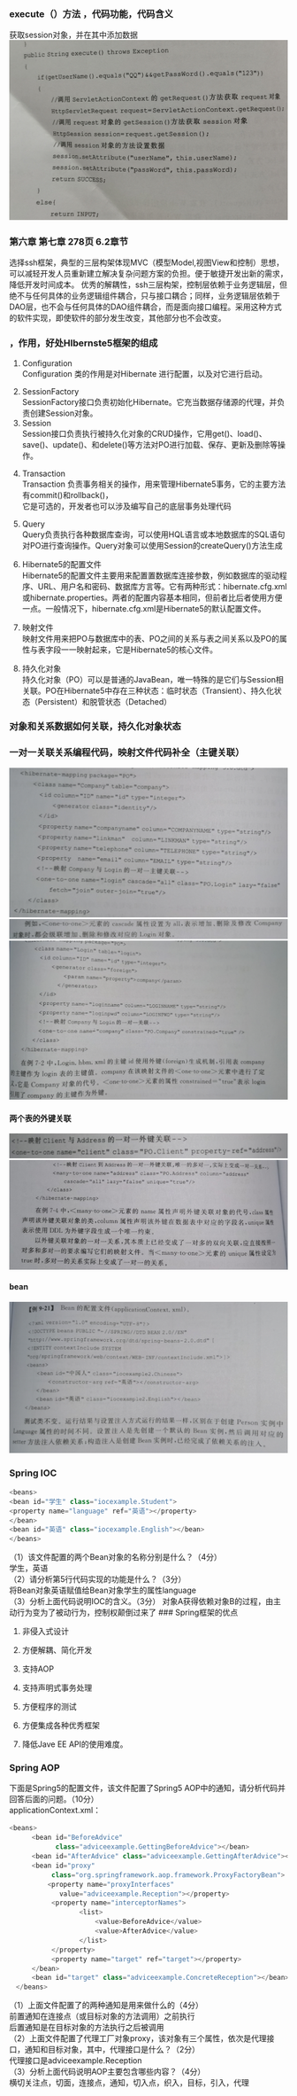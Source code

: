 ### execute（）方法 ，代码功能，代码含义
获取session对象，并在其中添加数据
![1](../img/1.jpg)
### 第六章  第七章  278页  6.2章节
选择ssh框架，典型的三层构架体现MVC（模型Model,视图View和控制）思想，可以减轻开发人员重新建立解决复杂问题方案的负担。便于敏捷开发出新的需求，降低开发时间成本。 优秀的解耦性，ssh三层构架，控制层依赖于业务逻辑层，但绝不与任何具体的业务逻辑组件耦合，只与接口耦合；同样，业务逻辑层依赖于DAO层，也不会与任何具体的DAO组件耦合，而是面向接口编程。采用这种方式的软件实现，即使软件的部分发生改变，其他部分也不会改变。

### ，作用，好处HIbernste5框架的组成
1. Configuration  
Configuration 类的作用是对Hibernate 进行配置，以及对它进行启动。  
<!-- 在Hibernate 的启动过程中，Configuration 类的实例首先定位映射文档的位置，读取这些配置，然后创建一个SessionFactory对象。 -->
2. SessionFactory   
SessionFactory接口负责初始化Hibernate。它充当数据存储源的代理，并负责创建Session对象。
3. Session  
Session接口负责执行被持久化对象的CRUD操作，它用get()、load()、save()、update()、和delete()等方法对PO进行加载、保存、更新及删除等操作。  
<!-- 但需要注意的是Session对象是非线程安全的。同时，Hibernate5的Session不同于JSP应用中的HttpSession。这里使用的Session术语，其实指的是Hibernate5中的Session。 -->
4. Transaction  
Transaction 负责事务相关的操作，用来管理Hibernate5事务，它的主要方法有commit()和rollback()，    
它是可选的，开发者也可以涉及编写自己的底层事务处理代码
<!-- 可以使用Session的beginTransaction()方法生成。   -->
5. Query  
Query负责执行各种数据库查询，可以使用HQL语言或本地数据库的SQL语句对PO进行查询操作。Query对象可以使用Session的createQuery()方法生成
6. Hibernate5的配置文件  
Hibernate5的配置文件主要用来配置置数据库连接参数，例如数据库的驱动程序、URL、用户名和密码、数据库方言等。它有两种形式：hibernate.cfg.xml或hibernate.properties。两者的配置内容基本相同，但前者比后者使用方便一点。一般情况下，hibernate.cfg.xml是Hibernate5的默认配置文件。

7. 映射文件  
映射文件用来把PO与数据库中的表、PO之间的关系与表之间关系以及PO的属性与表字段一一映射起来，它是Hibernate5的核心文件。

8. 持久化对象  
持久化对象（PO）可以是普通的JavaBean，唯一特殊的是它们与Session相关联。PO在Hibernate5中存在三种状态：临时状态（Transient）、持久化状态（Persistent）和脱管状态（Detached）
### 对象和关系数据如何关联，持久化对象状态
### 一对一关联关系编程代码，映射文件代码补全（主键关联）
![2](../img/2.jpg)
![3](../img/3.jpg)
![4](../img/4.jpg)
#### 两个表的外键关联
![5](../img/5.jpg)
![6](../img/6.jpg)
#### bean
![applicationContext.xml](../img/bean配置文件applicationContext.jpg)
### Spring IOC
```java
<beans>
<bean id="学生" class="iocexample.Student">
<property name="language" ref="英语"></property>
</bean>
<bean id="英语" class="iocexample.English"></bean>
</beans>
```
（1）该文件配置的两个Bean对象的名称分别是什么？（4分）  
学生，英语  
（2）请分析第5行代码实现的功能是什么？（3分）  
将Bean对象英语赋值给Bean对象学生的属性language  
（3）分析上面代码说明IOC的含义。（3分）
对象A获得依赖对象B的过程，由主动行为变为了被动行为，控制权颠倒过来了
‌### Spring框架的优点
1. 非侵入式设计  
<!-- Spring是一种非侵入式（non-invasive）框架，它可以使应用程序代码对框架的依赖最小化。 -->
2. 方便解耦、简化开发  
<!-- Spring就是一个大工厂，可以将所有对象的创建和依赖关系的维护工作都交给Spring容器的管理，大大的降低了组件之间的耦合性。 -->
3. 支持AOP  
<!-- Spring提供了对AOP的支持，它允许将一些通用任务，如安全、事物、日志等进行集中式处理，从而提高了程序的复用性。 -->
4. 支持声明式事务处理  
<!-- 只需要通过配置就可以完成对事物的管理，而无须手动编程。 -->
5. 方便程序的测试  
<!-- Spring提供了对Junit4的支持，可以通过注解方便的测试Spring程序。 -->
6. 方便集成各种优秀框架  
<!-- Spring不排斥各种优秀的开源框架，其内部提供了对各种优秀框架（如Struts、Hibernate、MyBatis、Quartz等）的直接支持。 -->
7. 降低Jave EE API的使用难度。  
### Spring AOP
下面是Spring5的配置文件，该文件配置了Spring5 AOP中的通知，请分析代码并回答后面的问题。（10分）  
applicationContext.xml：

```java
<beans>
​　    <bean id="BeforeAdvice"
​　          class="adviceexample.GettingBeforeAdvice"></bean>
​　    <bean id="AfterAdvice" class="adviceexample.GettingAfterAdvice"></bean>
​　    <bean id="proxy"
​　         class="org.springframework.aop.framework.ProxyFactoryBean">
​　        <property name="proxyInterfaces"
​　           value="adviceexample.Reception"></property>
​　         <property name="interceptorNames">
​　                <list>
​　                    <value>BeforeAdvice</value>
​　                    <value>AfterAdvice</value>
​　                </list>
​　         </property>
​　         <property name="target" ref="target"></property>
​　    </bean>
​　    <bean id="target" class="adviceexample.ConcreteReception"></bean>
​　</beans>
```
（1）上面文件配置了的两种通知是用来做什么的（4分）  
前置通知在连接点（或目标对象的方法调用）之前执行  
后置通知是在目标对象的方法执行之后被调用  
（2）上面文件配置了代理工厂对象proxy，该对象有三个属性，依次是代理接口，通知和目标对象，其中，代理接口是什么？（2分）  
代理接口是adviceexample.Reception  
​
（3）分析上面代码说明AOP主要包含哪些内容？（4分）  
横切关注点，切面，连接点，通知，切入点，织入，目标，引入，代理
​


